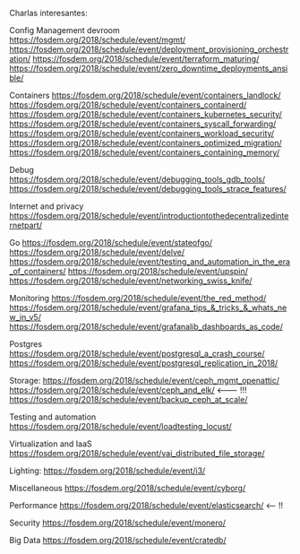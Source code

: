 Charlas interesantes:

Config Management devroom
https://fosdem.org/2018/schedule/event/mgmt/
https://fosdem.org/2018/schedule/event/deployment_provisioning_orchestration/
https://fosdem.org/2018/schedule/event/terraform_maturing/
https://fosdem.org/2018/schedule/event/zero_downtime_deployments_ansible/

Containers
https://fosdem.org/2018/schedule/event/containers_landlock/
https://fosdem.org/2018/schedule/event/containers_containerd/
https://fosdem.org/2018/schedule/event/containers_kubernetes_security/
https://fosdem.org/2018/schedule/event/containers_syscall_forwarding/
https://fosdem.org/2018/schedule/event/containers_workload_security/
https://fosdem.org/2018/schedule/event/containers_optimized_migration/
https://fosdem.org/2018/schedule/event/containers_containing_memory/


Debug
https://fosdem.org/2018/schedule/event/debugging_tools_gdb_tools/
https://fosdem.org/2018/schedule/event/debugging_tools_strace_features/

Internet and privacy
https://fosdem.org/2018/schedule/event/introductiontothedecentralizedinternetpart/


Go
https://fosdem.org/2018/schedule/event/stateofgo/
https://fosdem.org/2018/schedule/event/delve/
https://fosdem.org/2018/schedule/event/testing_and_automation_in_the_era_of_containers/
https://fosdem.org/2018/schedule/event/upspin/
https://fosdem.org/2018/schedule/event/networking_swiss_knife/


Monitoring
https://fosdem.org/2018/schedule/event/the_red_method/
https://fosdem.org/2018/schedule/event/grafana_tips_&_tricks_&_whats_new_in_v5/
https://fosdem.org/2018/schedule/event/grafanalib_dashboards_as_code/


Postgres
https://fosdem.org/2018/schedule/event/postgresql_a_crash_course/
https://fosdem.org/2018/schedule/event/postgresql_replication_in_2018/


Storage:
https://fosdem.org/2018/schedule/event/ceph_mgmt_openattic/
https://fosdem.org/2018/schedule/event/ceph_and_elk/ <--- !!!
https://fosdem.org/2018/schedule/event/backup_ceph_at_scale/


Testing and automation
https://fosdem.org/2018/schedule/event/loadtesting_locust/


Virtualization and IaaS
https://fosdem.org/2018/schedule/event/vai_distributed_file_storage/



Lighting:
https://fosdem.org/2018/schedule/event/i3/


Miscellaneous
https://fosdem.org/2018/schedule/event/cyborg/


Performance
https://fosdem.org/2018/schedule/event/elasticsearch/ <-- !!


Security
https://fosdem.org/2018/schedule/event/monero/


Big Data
https://fosdem.org/2018/schedule/event/cratedb/
